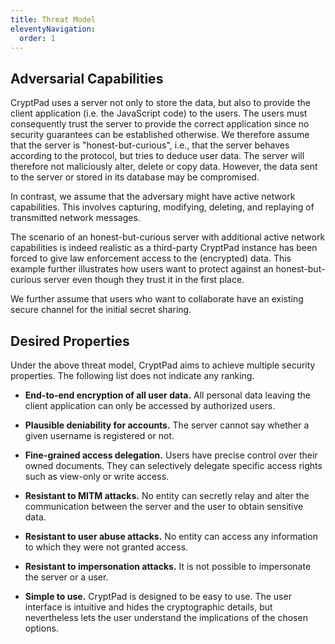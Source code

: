 ```yaml
---
title: Threat Model
eleventyNavigation:
  order: 1
---
```


Adversarial Capabilities
------------------------

CryptPad uses a server not only to store the data, but also to provide the
client application (i.e. the JavaScript code) to the users. The users must
consequently trust the server to provide the correct application since no
security guarantees can be established otherwise. We therefore assume that the
server is "honest-but-curious", i.e., that the server behaves according to the
protocol, but tries to deduce user data. The server will therefore not
maliciously alter, delete or copy data. However, the data sent to the server or
stored in its database may be compromised.

In contrast, we assume that the adversary might have active network
capabilities. This involves capturing, modifying, deleting, and replaying of
transmitted network messages.

The scenario of an honest-but-curious server with additional active network
capabilities is indeed realistic as a third-party CryptPad instance has been
forced to give law enforcement access to the (encrypted) data. This example further
illustrates how users want to protect against an honest-but-curious server even
though they trust it in the first place.

We further assume that users who want to collaborate have an existing
secure channel for the initial secret sharing.

Desired Properties
------------------

Under the above threat model, CryptPad aims to achieve multiple
security properties. The following
list  does not indicate any ranking.

* **End-to-end encryption of all user data.** All personal data leaving the
  client application can only be accessed by authorized users.

* **Plausible deniability for accounts.** The server cannot say whether a given
  username is registered or not.

* **Fine-grained access delegation.** Users have precise control over their
  owned documents. They can selectively delegate specific access rights such as
  view-only or write access.

* **Resistant to MITM attacks.** No entity can secretly relay and alter the
  communication between the server and the user to obtain sensitive data.

* **Resistant to user abuse attacks.** No entity can access any information to
  which they were not granted access.

* **Resistant to impersonation attacks.** It is not possible to impersonate the
  server or a user.

* **Simple to use.** CryptPad is designed to be easy to use. The user interface
  is intuitive and hides the cryptographic details, but nevertheless lets the
  user understand the implications of the chosen options.
